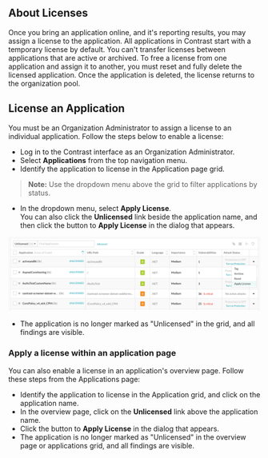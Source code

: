 <!--
title: "Licensing An Application"
description: "Apply a license to an application."
tags: "user applications licensing"
-->

## About Licenses

Once you bring an application online, and it's reporting results, you may assign a license to the application. All applications in Contrast start with a temporary license by default. You can't transfer licenses between applications that are active or archived. To free a license from one application and assign it to another, you must reset and fully delete the licensed application. Once the application is deleted, the license returns to the organization pool. 

## License an Application

You must be an Organization Administrator to assign a license to an individual application. Follow the steps below to enable a license: 

* Log in to the Contrast interface as an Organization Administrator.
* Select **Applications** from the top navigation menu.
* Identify the application to license in the Application page grid.

> **Note:** Use the dropdown menu above the grid to filter applications by status.

* In the dropdown menu, select **Apply License**. <br> You can also click the **Unlicensed** link beside the application name, and then click the button to **Apply License** in the dialog that appears.

<a href="assets/images/License-application-grid.png" rel="lightbox" title="Apply license to an application"><img class="thumbnail" src="assets/images/License-application-grid.png"/></a>

* The application is no longer marked as "Unlicensed" in the grid, and all findings are visible.


### Apply a license within an application page

You can also enable a license in an application's overview page. Follow these steps from the Applications page:

* Identify the application to license in the Application grid, and click on the application name.
* In the overview page, click on the **Unlicensed** link above the application name.
* Click the button to **Apply License** in the dialog that appears.
* The application is no longer marked as "Unlicensed" in the overview page or applications grid, and all findings are visible.
